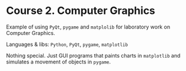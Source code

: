 # Course 2. Computer Graphics
Example of using `PyQt`, `pygame` and `matplolib` for laboratory work on Computer Graphics.

Languages & libs: `Python`, `PyQt`, `pygame`, `matplotlib`

Nothing special. Just GUI programs that paints charts in `matplotlib` and simulates a movement of objects in `pygame`.
